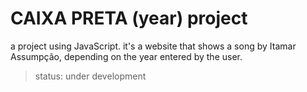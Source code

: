<h1>CAIXA PRETA (year) project</h1>

a project using JavaScript. it's a website that shows a song by Itamar Assumpção, depending on the year entered by the user.

> status: under development
